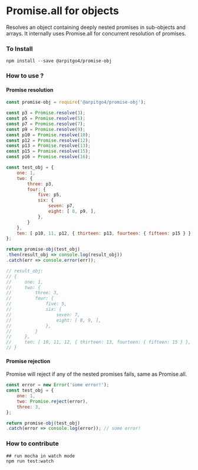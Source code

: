 # Promise.all for objects
Resolves an object containing deeply nested promises in sub-objects and arrays.
It internally uses Promise.all for concurrent resolution of promises.

### To Install
```
npm install --save @arpitgo4/promise-obj
```

### How to use ?

#### Promise resolution
```javascript
const promise-obj = require('@arpitgo4/promise-obj');

const p3 = Promise.resolve(3);
const p5 = Promise.resolve(5);
const p7 = Promise.resolve(7);
const p9 = Promise.resolve(9);
const p10 = Promise.resolve(10);
const p12 = Promise.resolve(12);
const p13 = Promise.resolve(13);
const p15 = Promise.resolve(15);
const p16 = Promise.resolve(16);

const test_obj = {
    one: 1,
    two: {
        three: p3,
        four: {
            five: p5,
            six: {
                seven: p7,
                eight: [ 8, p9, ],
            },
        }
    },
    ten: [ p10, 11, p12, { thirteen: p13, fourteen: { fifteen: p15 } }, { sixteen: p16 } ],
};

return promise-obj(test_obj)
.then(result_obj => console.log(result_obj))
.catch(err => console.error(err));

// result_obj:
// {
//     one: 1,
//     two: {
//         three: 3,
//         four: {
//             five: 5,
//             six: {
//                 seven: 7,
//                 eight: [ 8, 9, ],
//             },
//         }
//     },
//     ten: [ 10, 11, 12, { thirteen: 13, fourteen: { fifteen: 15 } }, { sixteen: 16 } ],
// }

```

#### Promise rejection
Promise will reject if any of the nested promises fails, same as Promise.all.

```javascript
const error = new Error('some error!');
const test_obj = {
    one: 1,
    two: Promise.reject(error),
    three: 3,
};

return promise-obj(test_obj)
.catch(error => console.log(error)); // some error!
```

### How to contribute
```
## run mocha in watch mode
npm run test:watch
```
